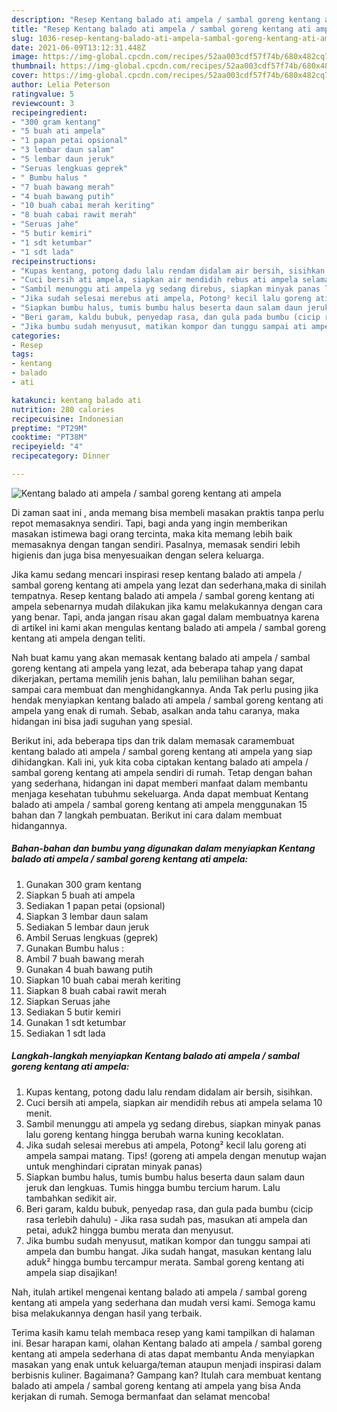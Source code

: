```yaml
---
description: "Resep Kentang balado ati ampela / sambal goreng kentang ati ampela yang nikmat Untuk Jualan"
title: "Resep Kentang balado ati ampela / sambal goreng kentang ati ampela yang nikmat Untuk Jualan"
slug: 1036-resep-kentang-balado-ati-ampela-sambal-goreng-kentang-ati-ampela-yang-nikmat-untuk-jualan
date: 2021-06-09T13:12:31.448Z
image: https://img-global.cpcdn.com/recipes/52aa003cdf57f74b/680x482cq70/kentang-balado-ati-ampela-sambal-goreng-kentang-ati-ampela-foto-resep-utama.jpg
thumbnail: https://img-global.cpcdn.com/recipes/52aa003cdf57f74b/680x482cq70/kentang-balado-ati-ampela-sambal-goreng-kentang-ati-ampela-foto-resep-utama.jpg
cover: https://img-global.cpcdn.com/recipes/52aa003cdf57f74b/680x482cq70/kentang-balado-ati-ampela-sambal-goreng-kentang-ati-ampela-foto-resep-utama.jpg
author: Lelia Peterson
ratingvalue: 5
reviewcount: 3
recipeingredient:
- "300 gram kentang"
- "5 buah ati ampela"
- "1 papan petai opsional"
- "3 lembar daun salam"
- "5 lembar daun jeruk"
- "Seruas lengkuas geprek"
- " Bumbu halus "
- "7 buah bawang merah"
- "4 buah bawang putih"
- "10 buah cabai merah keriting"
- "8 buah cabai rawit merah"
- "Seruas jahe"
- "5 butir kemiri"
- "1 sdt ketumbar"
- "1 sdt lada"
recipeinstructions:
- "Kupas kentang, potong dadu lalu rendam didalam air bersih, sisihkan."
- "Cuci bersih ati ampela, siapkan air mendidih rebus ati ampela selama 10 menit."
- "Sambil menunggu ati ampela yg sedang direbus, siapkan minyak panas lalu goreng kentang hingga berubah warna kuning kecoklatan."
- "Jika sudah selesai merebus ati ampela, Potong² kecil lalu goreng ati ampela sampai matang. Tips! (goreng ati ampela dengan menutup wajan untuk menghindari cipratan minyak panas)"
- "Siapkan bumbu halus, tumis bumbu halus beserta daun salam daun jeruk dan lengkuas. Tumis hingga bumbu tercium harum. Lalu tambahkan sedikit air."
- "Beri garam, kaldu bubuk, penyedap rasa, dan gula pada bumbu (cicip rasa terlebih dahulu) Jika rasa sudah pas, masukan ati ampela dan petai, aduk2 hingga bumbu merata dan menyusut."
- "Jika bumbu sudah menyusut, matikan kompor dan tunggu sampai ati ampela dan bumbu hangat. Jika sudah hangat, masukan kentang lalu aduk² hingga bumbu tercampur merata. Sambal goreng kentang ati ampela siap disajikan!"
categories:
- Resep
tags:
- kentang
- balado
- ati

katakunci: kentang balado ati 
nutrition: 280 calories
recipecuisine: Indonesian
preptime: "PT29M"
cooktime: "PT38M"
recipeyield: "4"
recipecategory: Dinner

---
```



![Kentang balado ati ampela / sambal goreng kentang ati ampela](https://img-global.cpcdn.com/recipes/52aa003cdf57f74b/680x482cq70/kentang-balado-ati-ampela-sambal-goreng-kentang-ati-ampela-foto-resep-utama.jpg)

Di zaman  saat ini , anda memang bisa membeli masakan praktis tanpa perlu repot memasaknya sendiri. Tapi, bagi anda yang ingin memberikan masakan istimewa bagi orang tercinta, maka kita memang lebih baik memasaknya dengan tangan sendiri. Pasalnya, memasak sendiri lebih higienis dan juga bisa menyesuaikan dengan selera keluarga.

Jika kamu sedang mencari inspirasi resep kentang balado ati ampela / sambal goreng kentang ati ampela yang lezat dan sederhana,maka di sinilah tempatnya. Resep kentang balado ati ampela / sambal goreng kentang ati ampela  sebenarnya mudah dilakukan jika kamu melakukannya dengan cara yang benar. Tapi, anda jangan risau akan gagal dalam membuatnya 
karena di artikel ini kami akan mengulas kentang balado ati ampela / sambal goreng kentang ati ampela dengan teliti.  



Nah buat kamu yang akan memasak kentang balado ati ampela / sambal goreng kentang ati ampela yang lezat, ada beberapa tahap yang dapat dikerjakan, pertama memilih jenis bahan, lalu pemilihan bahan segar, sampai cara membuat dan menghidangkannya. Anda Tak perlu pusing jika hendak menyiapkan kentang balado ati ampela / sambal goreng kentang ati ampela yang enak di rumah. Sebab, asalkan anda  tahu caranya, maka hidangan ini bisa jadi suguhan yang spesial.

Berikut ini, ada beberapa tips dan trik dalam memasak caramembuat kentang balado ati ampela / sambal goreng kentang ati ampela yang siap dihidangkan. Kali ini, yuk kita coba ciptakan kentang balado ati ampela / sambal goreng kentang ati ampela sendiri di rumah. Tetap dengan bahan yang sederhana, hidangan ini dapat memberi manfaat dalam membantu menjaga kesehatan tubuhmu sekeluarga. Anda dapat membuat Kentang balado ati ampela / sambal goreng kentang ati ampela menggunakan 15 bahan dan 7 langkah pembuatan. Berikut ini cara dalam membuat hidangannya.

<!--inarticleads1-->

##### Bahan-bahan dan bumbu yang digunakan dalam menyiapkan Kentang balado ati ampela / sambal goreng kentang ati ampela:

1. Gunakan 300 gram kentang
1. Siapkan 5 buah ati ampela
1. Sediakan 1 papan petai (opsional)
1. Siapkan 3 lembar daun salam
1. Sediakan 5 lembar daun jeruk
1. Ambil Seruas lengkuas (geprek)
1. Gunakan  Bumbu halus :
1. Ambil 7 buah bawang merah
1. Gunakan 4 buah bawang putih
1. Siapkan 10 buah cabai merah keriting
1. Siapkan 8 buah cabai rawit merah
1. Siapkan Seruas jahe
1. Sediakan 5 butir kemiri
1. Gunakan 1 sdt ketumbar
1. Sediakan 1 sdt lada




<!--inarticleads2-->

##### Langkah-langkah menyiapkan Kentang balado ati ampela / sambal goreng kentang ati ampela:

1. Kupas kentang, potong dadu lalu rendam didalam air bersih, sisihkan.
1. Cuci bersih ati ampela, siapkan air mendidih rebus ati ampela selama 10 menit.
1. Sambil menunggu ati ampela yg sedang direbus, siapkan minyak panas lalu goreng kentang hingga berubah warna kuning kecoklatan.
1. Jika sudah selesai merebus ati ampela, Potong² kecil lalu goreng ati ampela sampai matang. Tips! (goreng ati ampela dengan menutup wajan untuk menghindari cipratan minyak panas)
1. Siapkan bumbu halus, tumis bumbu halus beserta daun salam daun jeruk dan lengkuas. Tumis hingga bumbu tercium harum. Lalu tambahkan sedikit air.
1. Beri garam, kaldu bubuk, penyedap rasa, dan gula pada bumbu (cicip rasa terlebih dahulu) - Jika rasa sudah pas, masukan ati ampela dan petai, aduk2 hingga bumbu merata dan menyusut.
1. Jika bumbu sudah menyusut, matikan kompor dan tunggu sampai ati ampela dan bumbu hangat. Jika sudah hangat, masukan kentang lalu aduk² hingga bumbu tercampur merata. Sambal goreng kentang ati ampela siap disajikan!




Nah, itulah artikel mengenai  kentang balado ati ampela / sambal goreng kentang ati ampela  yang sederhana dan mudah versi kami. Semoga kamu bisa melakukannya dengan hasil yang terbaik. 

Terima kasih kamu telah membaca resep yang kami tampilkan di halaman ini. Besar harapan kami, olahan  Kentang balado ati ampela / sambal goreng kentang ati ampela sederhana di atas dapat membantu Anda menyiapkan masakan yang enak untuk keluarga/teman ataupun menjadi inspirasi dalam berbisnis kuliner. Bagaimana? Gampang kan? Itulah cara membuat kentang balado ati ampela / sambal goreng kentang ati ampela yang bisa Anda kerjakan di rumah. Semoga bermanfaat dan selamat mencoba!

